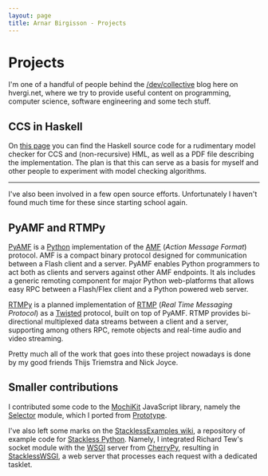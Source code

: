 ```yaml
---
layout: page
title: Arnar Birgisson - Projects
---
```


Projects
========

I'm one of a handful of people behind the
[/dev/collective](http://www.hvergi.net) blog here on hvergi.net, where we try
to provide useful content on programming, computer science, software
engineering and some tech stuff.

CCS in Haskell
--------------

On [this page](/arnar/projects/haskell-ccs/) you can find the Haskell source code
for a rudimentary model checker for CCS and (non-recursive) HML, as well as a
PDF file describing the implementation. The plan is that this can serve as a
basis for myself and other people to experiment with model checking algorithms.

---------

I've also been involved in a few open source efforts. Unfortunately I haven't
found much time for these since starting school again.

PyAMF and RTMPy
---------------

[PyAMF](http://pyamf.org/) is a [Python](http://www.python.org/) implementation
of the [AMF](http://en.wikipedia.org/wiki/Action_Message_Format) (*Action
Message Format*) protocol. AMF is a compact binary protocol designed for
communication between a Flash client and a server. PyAMF enables Python
programmers to act both as clients and servers against other AMF endpoints. It
als includes a generic remoting component for major Python web-platforms that
allows easy RPC between a Flash/Flex client and a Python powered web server.

[RTMPy](http://rtmpy.org/) is a planned implementation of
[RTMP](http://en.wikipedia.org/Real_Time_Messaging_Protocol) (*Real Time
Messaging Protocol*) as a [Twisted](http://twistedmatrix.com/) protocol, built
on top of PyAMF. RTMP provides bi-directional multiplexed data streams between
a client and a server, supporting among others RPC, remote objects and
real-time audio and video streaming.

Pretty much all of the work that goes into these project nowadays is done by my
good friends Thijs Triemstra and Nick Joyce.

Smaller contributions
---------------------

I contributed some code to the [MochiKit](http://mochikit.com/) JavaScript library, namely the
[Selector](http://mochikit.com/doc/html/MochiKit/Selector.html) module, which I ported from
[Prototype](http://www.prototypejs.org/).

I've also left some marks on the [StacklessExamples wiki][StacklessExamples], a repository of
example code for [Stackless Python][Stackless]. Namely, I integrated Richard Tew's socket module
with the [WSGI][WSGI] server from [CherryPy][CherryPy], resulting in [StacklessWSGI][StacklessWSGI], 
a web server that processes each request with a dedicated tasklet.

[StacklessExamples]: http://code.google.com/p/stacklessexamples/
[Stackless]: http://www.stackless.com/
[WSGI]: http://www.python.org/dev/peps/pep-0333/
[CherryPy]: http://www.cherrypy.org/
[StacklessWSGI]: http://code.google.com/p/stacklessexamples/wiki/StacklessWSGI

